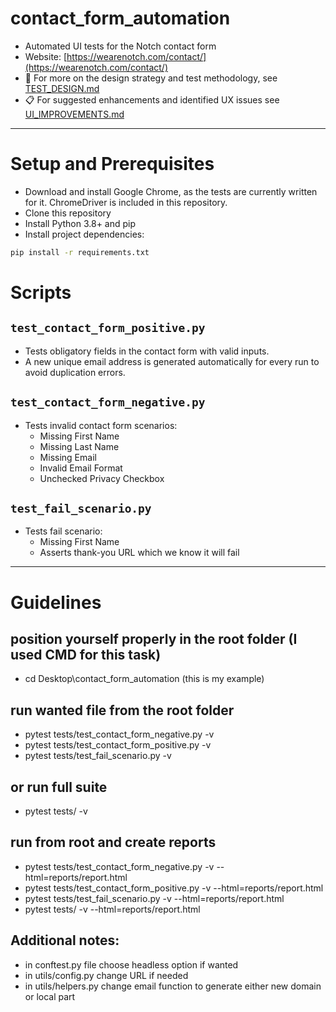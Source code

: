 # contact_form_automation
- Automated UI tests for the Notch contact form
- Website: [https://wearenotch.com/contact/](https://wearenotch.com/contact/)
- 📘 For more on the design strategy and test methodology, see [TEST_DESIGN.md](./TEST_DESIGN.md)
- 📋 For suggested enhancements and identified UX issues see [UI_IMPROVEMENTS.md](./UI_IMPROVEMENTS.md) 

---

# Setup and Prerequisites

- Download and install Google Chrome, as the tests are currently written for it. ChromeDriver is included in this repository.
- Clone this repository  
- Install Python 3.8+ and pip  
- Install project dependencies:

```bash
pip install -r requirements.txt
```

# Scripts

## `test_contact_form_positive.py`
- Tests obligatory fields in the contact form with valid inputs.
- A new unique email address is generated automatically for every run to avoid duplication errors.

## `test_contact_form_negative.py`
- Tests invalid contact form scenarios:
  - Missing First Name  
  - Missing Last Name  
  - Missing Email  
  - Invalid Email Format  
  - Unchecked Privacy Checkbox

## `test_fail_scenario.py`
- Tests fail scenario:
  - Missing First Name  
  - Asserts thank-you URL which we know it will fail

---

# Guidelines
## position yourself properly in the root folder (I used CMD for this task)
- cd Desktop\contact_form_automation  (this is my example)

## run wanted file from the root folder
- pytest tests/test_contact_form_negative.py -v
- pytest tests/test_contact_form_positive.py -v
- pytest tests/test_fail_scenario.py -v

## or run full suite
- pytest tests/ -v

## run from root and create reports
- pytest tests/test_contact_form_negative.py -v --html=reports/report.html
- pytest tests/test_contact_form_positive.py -v --html=reports/report.html
- pytest tests/test_fail_scenario.py -v --html=reports/report.html
- pytest tests/ -v --html=reports/report.html

## Additional notes:
- in conftest.py file choose headless option if wanted
- in utils/config.py change URL if needed
- in utils/helpers.py change email function to generate either new domain or local part



